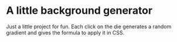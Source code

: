 # A little background generator

Just a little project for fun. Each click on the die generates a random gradient and gives the formula to apply it in CSS.
